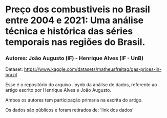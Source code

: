 # Preço dos combustiveis no Brasil entre 2004 e 2021: Uma análise técnica e histórica das séries temporais nas regiões do Brasil.
### Autores: João Augusto (IF) - Henrique Alves (IF - UnB) 


Dataset: https://www.kaggle.com/datasets/matheusfreitag/gas-prices-in-brazil

Esse é o repositório do arquivo .ipynb da análise de dados, referente ao artigo escrito por Henrique Alves e João Augusto.

Ambos os autores tem participação primaria na escrita do artigo.

Os dados são públicos e foram retirados de: 'link dos dados'
